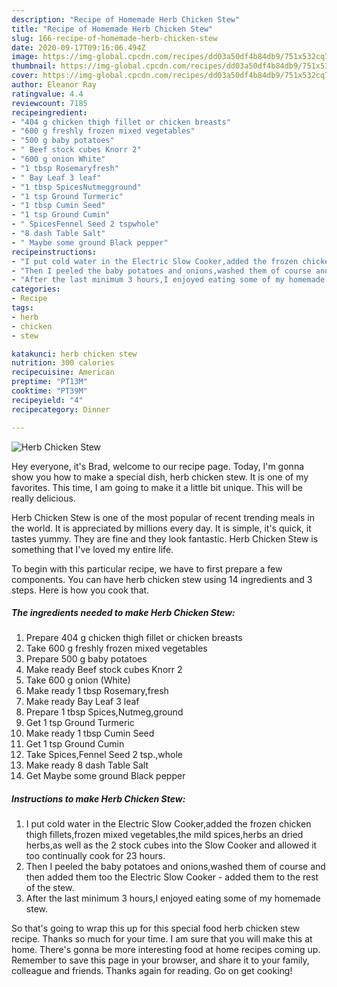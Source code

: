```yaml
---
description: "Recipe of Homemade Herb Chicken Stew"
title: "Recipe of Homemade Herb Chicken Stew"
slug: 166-recipe-of-homemade-herb-chicken-stew
date: 2020-09-17T09:16:06.494Z
image: https://img-global.cpcdn.com/recipes/dd03a50df4b84db9/751x532cq70/herb-chicken-stew-recipe-main-photo.jpg
thumbnail: https://img-global.cpcdn.com/recipes/dd03a50df4b84db9/751x532cq70/herb-chicken-stew-recipe-main-photo.jpg
cover: https://img-global.cpcdn.com/recipes/dd03a50df4b84db9/751x532cq70/herb-chicken-stew-recipe-main-photo.jpg
author: Eleanor Ray
ratingvalue: 4.4
reviewcount: 7185
recipeingredient:
- "404 g chicken thigh fillet or chicken breasts"
- "600 g freshly frozen mixed vegetables"
- "500 g baby potatoes"
- " Beef stock cubes Knorr 2"
- "600 g onion White"
- "1 tbsp Rosemaryfresh"
- " Bay Leaf 3 leaf"
- "1 tbsp SpicesNutmegground"
- "1 tsp Ground Turmeric"
- "1 tbsp Cumin Seed"
- "1 tsp Ground Cumin"
- " SpicesFennel Seed 2 tspwhole"
- "8 dash Table Salt"
- " Maybe some ground Black pepper"
recipeinstructions:
- "I put cold water in the Electric Slow Cooker,added the frozen chicken thigh fillets,frozen mixed vegetables,the mild spices,herbs an dried herbs,as well as the 2 stock cubes into the Slow Cooker and allowed it too continually cook for 23 hours."
- "Then I peeled the baby potatoes and onions,washed them of course and then added them too the Electric Slow Cooker - added them to the rest of the stew."
- "After the last minimum 3 hours,I enjoyed eating some of my homemade stew."
categories:
- Recipe
tags:
- herb
- chicken
- stew

katakunci: herb chicken stew 
nutrition: 300 calories
recipecuisine: American
preptime: "PT13M"
cooktime: "PT39M"
recipeyield: "4"
recipecategory: Dinner

---
```



![Herb Chicken Stew](https://img-global.cpcdn.com/recipes/dd03a50df4b84db9/751x532cq70/herb-chicken-stew-recipe-main-photo.jpg)

Hey everyone, it's Brad, welcome to our recipe page. Today, I'm gonna show you how to make a special dish, herb chicken stew. It is one of my favorites. This time, I am going to make it a little bit unique. This will be really delicious.



Herb Chicken Stew is one of the most popular of recent trending meals in the world. It is appreciated by millions every day. It is simple, it's quick, it tastes yummy. They are fine and they look fantastic. Herb Chicken Stew is something that I've loved my entire life.


To begin with this particular recipe, we have to first prepare a few components. You can have herb chicken stew using 14 ingredients and 3 steps. Here is how you cook that.

<!--inarticleads1-->

##### The ingredients needed to make Herb Chicken Stew:

1. Prepare 404 g chicken thigh fillet or chicken breasts
1. Take 600 g freshly frozen mixed vegetables
1. Prepare 500 g baby potatoes
1. Make ready  Beef stock cubes Knorr 2
1. Take 600 g onion (White)
1. Make ready 1 tbsp Rosemary,fresh
1. Make ready  Bay Leaf 3 leaf
1. Prepare 1 tbsp Spices,Nutmeg,ground
1. Get 1 tsp Ground Turmeric
1. Make ready 1 tbsp Cumin Seed
1. Get 1 tsp Ground Cumin
1. Take  Spices,Fennel Seed 2 tsp.,whole
1. Make ready 8 dash Table Salt
1. Get  Maybe some ground Black pepper




<!--inarticleads2-->

##### Instructions to make Herb Chicken Stew:

1. I put cold water in the Electric Slow Cooker,added the frozen chicken thigh fillets,frozen mixed vegetables,the mild spices,herbs an dried herbs,as well as the 2 stock cubes into the Slow Cooker and allowed it too continually cook for 23 hours.
1. Then I peeled the baby potatoes and onions,washed them of course and then added them too the Electric Slow Cooker - added them to the rest of the stew.
1. After the last minimum 3 hours,I enjoyed eating some of my homemade stew.




So that's going to wrap this up for this special food herb chicken stew recipe. Thanks so much for your time. I am sure that you will make this at home. There's gonna be more interesting food at home recipes coming up. Remember to save this page in your browser, and share it to your family, colleague and friends. Thanks again for reading. Go on get cooking!
